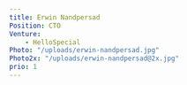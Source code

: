 ```yaml
---
title: Erwin Nandpersad
Position: CTO
Venture:
    - HelloSpecial
Photo: "/uploads/erwin-nandpersad.jpg"
Photo2x: "/uploads/erwin-nandpersad@2x.jpg"
prio: 1
---
```

